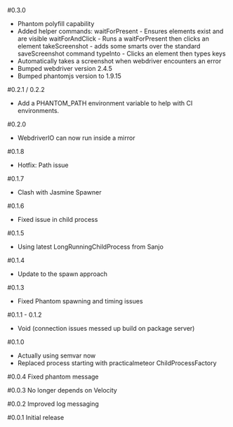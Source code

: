 #0.3.0

* Phantom polyfill capability
* Added helper commands:
    waitForPresent - Ensures elements exist and are visible
    waitForAndClick - Runs a waitForPresent then clicks an element
    takeScreenshot - adds some smarts over the standard saveScreenshot command
    typeInto - Clicks an element then types keys
* Automatically takes a screenshot when webdriver encounters an error
* Bumped webdriver version 2.4.5
* Bumped phantomjs version to 1.9.15

#0.2.1 / 0.2.2

* Add a PHANTOM_PATH environment variable to help with CI environments.

#0.2.0

* WebdriverIO can now run inside a mirror

#0.1.8

* Hotfix: Path issue

#0.1.7

* Clash with Jasmine Spawner

#0.1.6

* Fixed issue in child process

#0.1.5

* Using latest LongRunningChildProcess from Sanjo

#0.1.4

* Update to the spawn approach

#0.1.3

* Fixed Phantom spawning and timing issues

#0.1.1 - 0.1.2

* Void (connection issues messed up build on package server)

#0.1.0

* Actually using semvar now
* Replaced process starting with practicalmeteor ChildProcessFactory

#0.0.4
Fixed phantom message

#0.0.3
No longer depends on Velocity

#0.0.2
Improved log messaging

#0.0.1
Initial release
